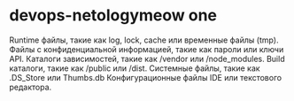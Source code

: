 # devops-netologymeow one
Runtime файлы, такие как log, lock, cache или временные файлы (tmp).
Файлы с конфиденциальной информацией, такие как пароли или ключи API.
Каталоги зависимостей, такие как /vendor или /node_modules.
Build каталоги, такие как /public или /dist.
Системные файлы, такие как .DS_Store или Thumbs.db
Конфигурационные файлы IDE или текстового редактора.
